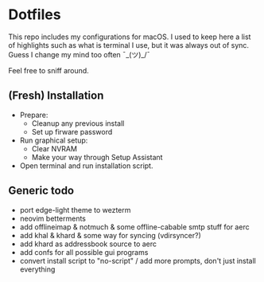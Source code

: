 # Dotfiles

This repo includes my configurations for macOS. I used to keep here a list of highlights such as what is terminal I use, but it was always out of sync. Guess I change my mind too often ¯\_(ツ)_/¯

Feel free to sniff around.

## (Fresh) Installation

- Prepare:
  - Cleanup any previous install
  - Set up firware password
- Run graphical setup:
  - Clear NVRAM
  - Make your way through Setup Assistant
- Open terminal and run installation script.

## Generic todo

- port edge-light theme to wezterm
- neovim betterments
- add offlineimap & notmuch & some offline-cabable smtp stuff for aerc
- add khal & khard & some way for syncing (vdirsyncer?)
- add khard as addressbook source to aerc
- add confs for all possible gui programs
- convert install script to "no-script" / add more prompts, don't just install everything
